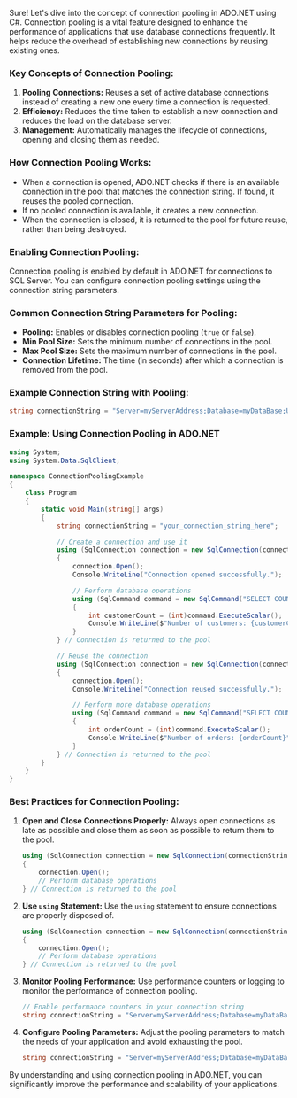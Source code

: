 Sure! Let's dive into the concept of connection pooling in ADO.NET using C#. Connection pooling is a vital feature designed to enhance the performance of applications that use database connections frequently. It helps reduce the overhead of establishing new connections by reusing existing ones.

### Key Concepts of Connection Pooling:

1. **Pooling Connections:** Reuses a set of active database connections instead of creating a new one every time a connection is requested.
2. **Efficiency:** Reduces the time taken to establish a new connection and reduces the load on the database server.
3. **Management:** Automatically manages the lifecycle of connections, opening and closing them as needed.

### How Connection Pooling Works:

- When a connection is opened, ADO.NET checks if there is an available connection in the pool that matches the connection string. If found, it reuses the pooled connection.
- If no pooled connection is available, it creates a new connection.
- When the connection is closed, it is returned to the pool for future reuse, rather than being destroyed.

### Enabling Connection Pooling:

Connection pooling is enabled by default in ADO.NET for connections to SQL Server. You can configure connection pooling settings using the connection string parameters.

### Common Connection String Parameters for Pooling:

- **Pooling:** Enables or disables connection pooling (`true` or `false`).
- **Min Pool Size:** Sets the minimum number of connections in the pool.
- **Max Pool Size:** Sets the maximum number of connections in the pool.
- **Connection Lifetime:** The time (in seconds) after which a connection is removed from the pool.

### Example Connection String with Pooling:

```csharp
string connectionString = "Server=myServerAddress;Database=myDataBase;User Id=myUsername;Password=myPassword;Pooling=true;Min Pool Size=5;Max Pool Size=100;";
```

### Example: Using Connection Pooling in ADO.NET

```csharp
using System;
using System.Data.SqlClient;

namespace ConnectionPoolingExample
{
    class Program
    {
        static void Main(string[] args)
        {
            string connectionString = "your_connection_string_here";

            // Create a connection and use it
            using (SqlConnection connection = new SqlConnection(connectionString))
            {
                connection.Open();
                Console.WriteLine("Connection opened successfully.");

                // Perform database operations
                using (SqlCommand command = new SqlCommand("SELECT COUNT(*) FROM Customers", connection))
                {
                    int customerCount = (int)command.ExecuteScalar();
                    Console.WriteLine($"Number of customers: {customerCount}");
                }
            } // Connection is returned to the pool

            // Reuse the connection
            using (SqlConnection connection = new SqlConnection(connectionString))
            {
                connection.Open();
                Console.WriteLine("Connection reused successfully.");

                // Perform more database operations
                using (SqlCommand command = new SqlCommand("SELECT COUNT(*) FROM Orders", connection))
                {
                    int orderCount = (int)command.ExecuteScalar();
                    Console.WriteLine($"Number of orders: {orderCount}");
                }
            } // Connection is returned to the pool
        }
    }
}
```

### Best Practices for Connection Pooling:

1. **Open and Close Connections Properly:** Always open connections as late as possible and close them as soon as possible to return them to the pool.
   ```csharp
   using (SqlConnection connection = new SqlConnection(connectionString))
   {
       connection.Open();
       // Perform database operations
   } // Connection is returned to the pool
   ```

2. **Use `using` Statement:** Use the `using` statement to ensure connections are properly disposed of.
   ```csharp
   using (SqlConnection connection = new SqlConnection(connectionString))
   {
       connection.Open();
       // Perform database operations
   } // Connection is returned to the pool
   ```

3. **Monitor Pooling Performance:** Use performance counters or logging to monitor the performance of connection pooling.
   ```csharp
   // Enable performance counters in your connection string
   string connectionString = "Server=myServerAddress;Database=myDataBase;User Id=myUsername;Password=myPassword;Pooling=true;Enlist Performance Counters=true;";
   ```

4. **Configure Pooling Parameters:** Adjust the pooling parameters to match the needs of your application and avoid exhausting the pool.
   ```csharp
   string connectionString = "Server=myServerAddress;Database=myDataBase;User Id=myUsername;Password=myPassword;Pooling=true;Min Pool Size=5;Max Pool Size=100;";
   ```

By understanding and using connection pooling in ADO.NET, you can significantly improve the performance and scalability of your applications. 